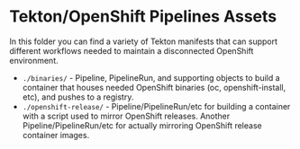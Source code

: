 # Tekton/OpenShift Pipelines Assets

In this folder you can find a variety of Tekton manifests that can support different workflows needed to maintain a disconnected OpenShift environment.

- `./binaries/` - Pipeline, PipelineRun, and supporting objects to build a container that houses needed OpenShift binaries (oc, openshift-install, etc), and pushes to a registry.
- `./openshift-release/` - Pipeline/PipelineRun/etc for building a container with a script used to mirror OpenShift releases.  Another Pipeline/PipelineRun/etc for actually mirroring OpenShift release container images.